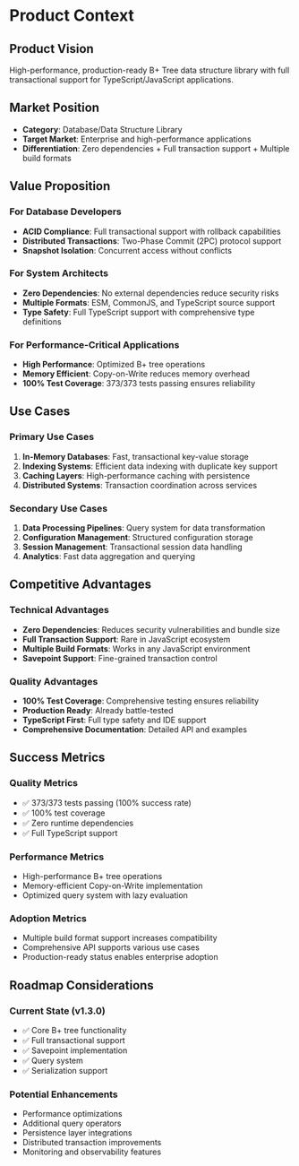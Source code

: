 # Product Context

## Product Vision
High-performance, production-ready B+ Tree data structure library with full transactional support for TypeScript/JavaScript applications.

## Market Position
- **Category**: Database/Data Structure Library
- **Target Market**: Enterprise and high-performance applications
- **Differentiation**: Zero dependencies + Full transaction support + Multiple build formats

## Value Proposition

### For Database Developers
- **ACID Compliance**: Full transactional support with rollback capabilities
- **Distributed Transactions**: Two-Phase Commit (2PC) protocol support
- **Snapshot Isolation**: Concurrent access without conflicts

### For System Architects
- **Zero Dependencies**: No external dependencies reduce security risks
- **Multiple Formats**: ESM, CommonJS, and TypeScript source support
- **Type Safety**: Full TypeScript support with comprehensive type definitions

### For Performance-Critical Applications
- **High Performance**: Optimized B+ tree operations
- **Memory Efficient**: Copy-on-Write reduces memory overhead
- **100% Test Coverage**: 373/373 tests passing ensures reliability

## Use Cases

### Primary Use Cases
1. **In-Memory Databases**: Fast, transactional key-value storage
2. **Indexing Systems**: Efficient data indexing with duplicate key support
3. **Caching Layers**: High-performance caching with persistence
4. **Distributed Systems**: Transaction coordination across services

### Secondary Use Cases
1. **Data Processing Pipelines**: Query system for data transformation
2. **Configuration Management**: Structured configuration storage
3. **Session Management**: Transactional session data handling
4. **Analytics**: Fast data aggregation and querying

## Competitive Advantages

### Technical Advantages
- **Zero Dependencies**: Reduces security vulnerabilities and bundle size
- **Full Transaction Support**: Rare in JavaScript ecosystem
- **Multiple Build Formats**: Works in any JavaScript environment
- **Savepoint Support**: Fine-grained transaction control

### Quality Advantages
- **100% Test Coverage**: Comprehensive testing ensures reliability
- **Production Ready**: Already battle-tested
- **TypeScript First**: Full type safety and IDE support
- **Comprehensive Documentation**: Detailed API and examples

## Success Metrics

### Quality Metrics
- ✅ 373/373 tests passing (100% success rate)
- ✅ 100% test coverage
- ✅ Zero runtime dependencies
- ✅ Full TypeScript support

### Performance Metrics
- High-performance B+ tree operations
- Memory-efficient Copy-on-Write implementation
- Optimized query system with lazy evaluation

### Adoption Metrics
- Multiple build format support increases compatibility
- Comprehensive API supports various use cases
- Production-ready status enables enterprise adoption

## Roadmap Considerations

### Current State (v1.3.0)
- ✅ Core B+ tree functionality
- ✅ Full transactional support
- ✅ Savepoint implementation
- ✅ Query system
- ✅ Serialization support

### Potential Enhancements
- Performance optimizations
- Additional query operators
- Persistence layer integrations
- Distributed transaction improvements
- Monitoring and observability features